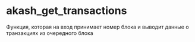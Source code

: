 # akash_get_transactions
Функция, которая на вход принимает номер блока и выводит данные о транзакциях из очередного блока
